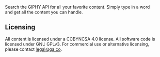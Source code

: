 Search the GIPHY API for all your favorite content. Simply type in a word and get all the content you can handle.

## Licensing
All content is licensed under a CC­BY­NC­SA 4.0 license.
All software code is licensed under GNU GPLv3. For commercial use or alternative licensing, please contact legal@ga.co.
